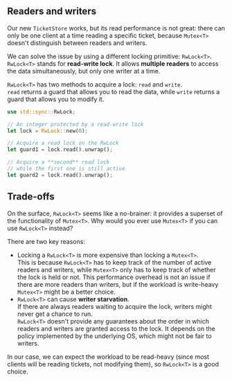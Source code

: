 ## Readers and writers

Our new `TicketStore` works, but its read performance is not great: there can only be one client at a time
reading a specific ticket, because `Mutex<T>` doesn't distinguish between readers and writers.

We can solve the issue by using a different locking primitive: `RwLock<T>`.\
`RwLock<T>` stands for **read-write lock**. It allows **multiple readers** to access the data simultaneously,
but only one writer at a time.

`RwLock<T>` has two methods to acquire a lock: `read` and `write`.\
`read` returns a guard that allows you to read the data, while `write` returns a guard that allows you to modify it.

```rust
use std::sync::RwLock;

// An integer protected by a read-write lock
let lock = RwLock::new(0);

// Acquire a read lock on the RwLock
let guard1 = lock.read().unwrap();

// Acquire a **second** read lock
// while the first one is still active
let guard2 = lock.read().unwrap();
```

## Trade-offs

On the surface, `RwLock<T>` seems like a no-brainer: it provides a superset of the functionality of `Mutex<T>`.
Why would you ever use `Mutex<T>` if you can use `RwLock<T>` instead?

There are two key reasons:

- Locking a `RwLock<T>` is more expensive than locking a `Mutex<T>`.\
  This is because `RwLock<T>` has to keep track of the number of active readers and writers, while `Mutex<T>`
  only has to keep track of whether the lock is held or not.
  This performance overhead is not an issue if there are more readers than writers, but if the workload
  is write-heavy `Mutex<T>` might be a better choice.
- `RwLock<T>` can cause **writer starvation**.\
  If there are always readers waiting to acquire the lock, writers might never get a chance to run.\
  `RwLock<T>` doesn't provide any guarantees about the order in which readers and writers are granted access to the lock.
  It depends on the policy implemented by the underlying OS, which might not be fair to writers.

In our case, we can expect the workload to be read-heavy (since most clients will be reading tickets, not modifying them),
so `RwLock<T>` is a good choice.
